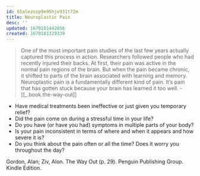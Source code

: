```yaml
---
id: 65alezoip9e95hje931t72m
title: Neuroplastic Pain
desc: ''
updated: 1670181442056
created: 1670181329339
---
```


> One of the most important pain studies of the last few years actually captured this process in action. Researchers followed people who had recently injured their backs. At first, their pain was active in the normal pain regions of the brain. But when the pain became chronic, it shifted to parts of the brain associated with learning and memory. Neuroplastic pain is a fundamentally different kind of pain. It’s pain that has gotten stuck because your brain has learned it too well. - [[_.book.the-way-out]]



- Have medical treatments been ineffective or just given you temporary relief? 
- Did the pain come on during a stressful time in your life? 
- Do you have (or have you had) symptoms in multiple parts of your body? 
- Is your pain inconsistent in terms of where and when it appears and how severe it is? 
- Do you think about the pain often or all the time? Does it worry you throughout the day?

Gordon, Alan; Ziv, Alon. The Way Out (p. 29). Penguin Publishing Group. Kindle Edition. 